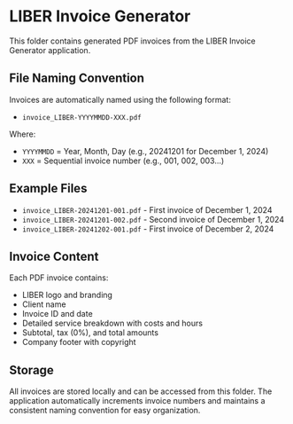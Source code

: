 # LIBER Invoice Generator

This folder contains generated PDF invoices from the LIBER Invoice Generator application.

## File Naming Convention

Invoices are automatically named using the following format:
- `invoice_LIBER-YYYYMMDD-XXX.pdf`

Where:
- `YYYYMMDD` = Year, Month, Day (e.g., 20241201 for December 1, 2024)
- `XXX` = Sequential invoice number (e.g., 001, 002, 003...)

## Example Files

- `invoice_LIBER-20241201-001.pdf` - First invoice of December 1, 2024
- `invoice_LIBER-20241201-002.pdf` - Second invoice of December 1, 2024
- `invoice_LIBER-20241202-001.pdf` - First invoice of December 2, 2024

## Invoice Content

Each PDF invoice contains:
- LIBER logo and branding
- Client name
- Invoice ID and date
- Detailed service breakdown with costs and hours
- Subtotal, tax (0%), and total amounts
- Company footer with copyright

## Storage

All invoices are stored locally and can be accessed from this folder. The application automatically increments invoice numbers and maintains a consistent naming convention for easy organization.

